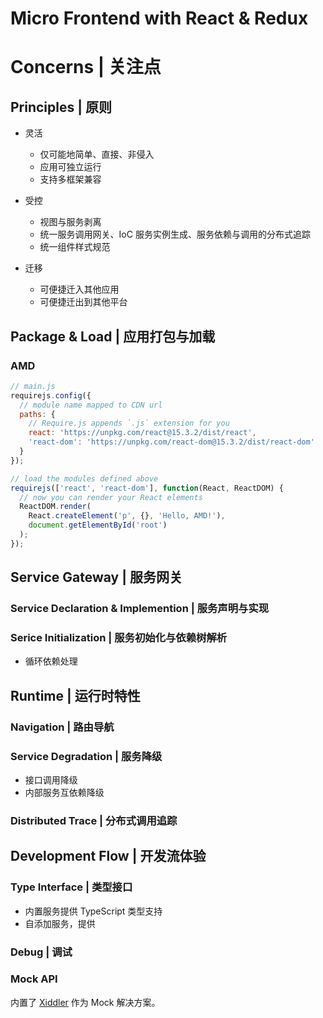 # Micro Frontend with React & Redux

# Concerns | 关注点

## Principles | 原则

- 灵活

  - 仅可能地简单、直接、非侵入
  - 应用可独立运行
  - 支持多框架兼容

- 受控

  - 视图与服务剥离
  - 统一服务调用网关、IoC 服务实例生成、服务依赖与调用的分布式追踪
  - 统一组件样式规范

- 迁移

  - 可便捷迁入其他应用
  - 可便捷迁出到其他平台

## Package & Load | 应用打包与加载

### AMD

```js
// main.js
requirejs.config({
  // module name mapped to CDN url
  paths: {
    // Require.js appends `.js` extension for you
    react: 'https://unpkg.com/react@15.3.2/dist/react',
    'react-dom': 'https://unpkg.com/react-dom@15.3.2/dist/react-dom'
  }
});

// load the modules defined above
requirejs(['react', 'react-dom'], function(React, ReactDOM) {
  // now you can render your React elements
  ReactDOM.render(
    React.createElement('p', {}, 'Hello, AMD!'),
    document.getElementById('root')
  );
});
```

## Service Gateway | 服务网关

### Service Declaration & Implemention | 服务声明与实现

### Serice Initialization | 服务初始化与依赖树解析

- 循环依赖处理

## Runtime | 运行时特性

### Navigation | 路由导航

### Service Degradation | 服务降级

- 接口调用降级
- 内部服务互依赖降级

### Distributed Trace | 分布式调用追踪

## Development Flow | 开发流体验

### Type Interface | 类型接口

- 内置服务提供 TypeScript 类型支持
- 自添加服务，提供

### Debug | 调试

### Mock API

内置了 [Xiddler](https://github.com/wxyyxc1992/Pudding/tree/master/tools/xiddler) 作为 Mock 解决方案。
